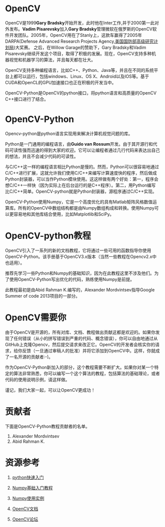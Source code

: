 # OpenCV

OpenCV是1999**Gary Bradsky**开始开发，此时他在Inter工作,并于2000第一此对外发布。**Vadim Pisarevsky**加入**Gary Bradsky**管理微软在俄罗斯的OpenCV软件开发团队。2005年，OpenCV用在了Stanly上，这款车赢得了2005年DARPA(Defense Advanced Research Projects Agency,[美国国防部高级研究计划局](https://baike.baidu.com/item/%E7%BE%8E%E5%9B%BD%E5%9B%BD%E9%98%B2%E9%83%A8%E9%AB%98%E7%BA%A7%E7%A0%94%E7%A9%B6%E8%AE%A1%E5%88%92%E5%B1%80/10675056?fromtitle=DARPA&fromid=4441629&fr=aladdin))大奖赛。 之后，在Willow Garage的赞助下，Gary Bradsky和Vadim Pisarevsky继续开发这个项目，取得了积极的发展。现在，OpenCV支持多种机器视觉和机器学习的算法，并且每天都在壮大。

OpenCV支持多种编程语言，比如C++、Python、Java等，并且在不同的系统平台上都可以运行，包括windows、Linux、OS X、Android以及IOS等。基于CUDA和OpenCL的GPU加速接口也正在积极的开发当中。

OpenCV-Python是OpenCV的python接口，将python语言和高质量的OpenCV C++接口进行了结合。

# OpenCV-Python

Opencv-python是python语言实现用来解决计算机视觉问题的库。

Python是一门通用的编程语言，由**Guido van Rossum**开发。由于其开源行和代码可读性强而迅速的得到大家的欢迎。它可以让编程者通过几行代码来表达出自己的想法，并且不会减少代码的可读性。

与C/C++这一样的编程语言相比Python是慢的。然而，Python可以很容易地通过C/C++进行扩展，这就允许我们使用C/C++来编写计算速度快的程序，然后做成Python封装器，可以当作Python模块使用。这这样做有两个好处：第一，程序会想C/C++一样快（因为实际上在后台运行的是C++程序）。第二，用Python编写比C/C++简单。OpenCV-python就是Python封装器，源程序通过C/C++实现。

OpenCV-Python使用Numpy，它是一个高度优化的具有Matlab矩阵风格数值运算库。所有的OpenCV中数组结构都是由Numpy数组构成和转换。使用Numpy可以更容易地和其他库结合使用，比如Matplotlib和SciPy。

# OpenCV-python教程

OpenCV引入了一系列的新的文档教程，它将通过一些可用的函数指导你使用OpenCV-Python。该手册基于OpenCV3.x版本（当然一些教程在Opencv2.x中也适用）。

推荐先学习一些Python和Numpy的基础知识，因为在此教程这里不涉及他们。为了使用OpenCV-Python写出优化的代码，熟练使用Numpy是前提。

此教程最初是由Abid Rahman K.编写的，Alexander Mordvintsev指导Google Summer of code 2013项目的一部分。

# OpenCV需要你

由于OpenCV是开源的，所有对库、文档、教程做出贡献这都是欢迎的。如果你发现了任何错误（从小的拼写错误到严重的代码、概念错误），你可以自由地通过从GitHub上克隆Opencv，然后提交请求来改正它。OpenCV的开发者会核实你的请求，给你反馈（一旦通过审稿人的批准）并将它添加到OpenCV中。这样，你就成了一名开源的贡献者:-)。

作为OpenCV-Python新加入的部分，这个教程需要不断扩大。如果你对某一个特定的算法非常熟悉，你可以编写一个这个算法的教程，包括算法的基础理论，或者代码的使用说明示例，请这样做。

谨记，我们大家一起，可以让OpenCV更成功！

# 贡献者

下面是OpenCV-Python教程贡献者的名单。

1. Alexander Mordvintsev
2. Abid Rahman K.

# 资源参考

1. [python快速入门](https://python.swaroopch.com)

2. [Numpy基础入门教程](http://wiki.scipy.org/Numpy_Example_List)

3. [Numpy使用实例](http://wiki.scipy.org/Numpy_Example_List)

4. [OpenCV文档](https://docs.opencv.org)

5. [OpenCV论坛](https://answers.opencv.org/questions/)

   

